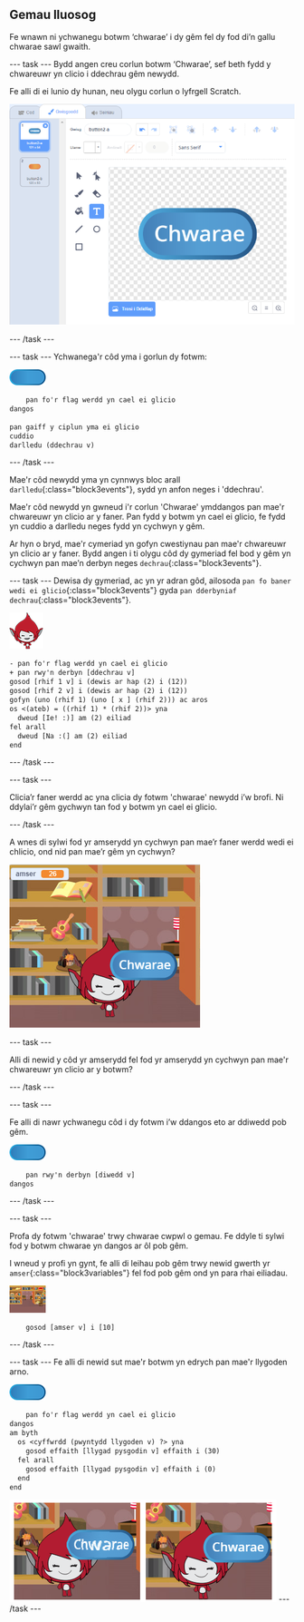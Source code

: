## Gemau lluosog

Fe wnawn ni ychwanegu botwm ‘chwarae’ i dy gêm fel dy fod di’n gallu chwarae sawl gwaith.

--- task --- Bydd angen creu corlun botwm ‘Chwarae’, sef beth fydd y chwareuwr yn clicio i ddechrau gêm newydd.

Fe alli di ei lunio dy hunan, neu olygu corlun o lyfrgell Scratch.

![Llun o'r botwm chwarae](images/brain-play.png)

--- /task ---

--- task --- Ychwanega'r côd yma i gorlun dy fotwm:

![Corlun botwm](images/button-sprite.png)

```blocks3
    pan fo'r flag werdd yn cael ei glicio
dangos

pan gaiff y ciplun yma ei glicio
cuddio
darlledu (ddechrau v)
```

--- /task ---

Mae'r côd newydd yma yn cynnwys bloc arall `darlledu`{:class="block3events"}, sydd yn anfon neges i 'ddechrau'.

Mae'r côd newydd yn gwneud i'r corlun 'Chwarae' ymddangos pan mae'r chwareuwr yn clicio ar y faner. Pan fydd y botwm yn cael ei glicio, fe fydd yn cuddio a darlledu neges fydd yn cychwyn y gêm.

Ar hyn o bryd, mae'r cymeriad yn gofyn cwestiynau pan mae'r chwareuwr yn clicio ar y faner. Bydd angen i ti olygu côd dy gymeriad fel bod y gêm yn cychwyn pan mae’n derbyn neges `dechrau`{:class="block3events"}.

--- task --- Dewisa dy gymeriad, ac yn yr adran gôd, ailosoda `pan fo baner wedi ei glicio`{:class="block3events"} gyda `pan dderbyniaf dechrau`{:class="block3events"}.

![Corlun cymeriad](images/giga-sprite.png)

```blocks3
- pan fo'r flag werdd yn cael ei glicio
+ pan rwy'n derbyn [ddechrau v]
gosod [rhif 1 v] i (dewis ar hap (2) i (12))
gosod [rhif 2 v] i (dewis ar hap (2) i (12))
gofyn (uno (rhif 1) (uno [ x ] (rhif 2))) ac aros
os <(ateb) = ((rhif 1) * (rhif 2))> yna 
  dweud [Ie! :)] am (2) eiliad
fel arall 
  dweud [Na :(] am (2) eiliad
end
```

--- /task ---

--- task ---

Clicia’r faner werdd ac yna clicia dy fotwm 'chwarae' newydd i’w brofi. Ni ddylai’r gêm gychwyn tan fod y botwm yn cael ei glicio.

--- /task ---

A wnes di sylwi fod yr amserydd yn cychwyn pan mae’r faner werdd wedi ei chlicio, ond nid pan mae’r gêm yn cychwyn?

![Amserydd wedi dechrau](images/brain-timer-bug.png)

--- task ---

Alli di newid y côd yr amserydd fel fod yr amserydd yn cychwyn pan mae'r chwareuwr yn clicio ar y botwm?

--- /task ---

--- task ---

Fe alli di nawr ychwanegu côd i dy fotwm i’w ddangos eto ar ddiwedd pob gêm.

![Corlun botwm](images/button-sprite.png)

```blocks3
    pan rwy'n derbyn [diwedd v]
dangos
```

--- /task ---

--- task ---

Profa dy fotwm 'chwarae' trwy chwarae cwpwl o gemau. Fe ddyle ti sylwi fod y botwm chwarae yn dangos ar ôl pob gêm.

I wneud y profi yn gynt, fe alli di leihau pob gêm trwy newid gwerth yr `amser`{:class="block3variables"} fel fod pob gêm ond yn para rhai eiliadau.

![Llwyfan](images/stage-sprite.png)

```blocks3
    gosod [amser v] i [10]
```

--- /task ---

--- task --- Fe alli di newid sut mae'r botwm yn edrych pan mae'r llygoden arno.

![Botwm](images/button-sprite.png)

```blocks3
    pan fo'r flag werdd yn cael ei glicio
dangos
am byth 
  os <cyffwrdd (pwyntydd llygoden v) ?> yna 
    gosod effaith [llygad pysgodin v] effaith i (30)
  fel arall 
    gosod effaith [llygad pysgodin v] effaith i (0)
  end
end
```

![sgrinlun](images/brain-fisheye.png) --- /task ---
